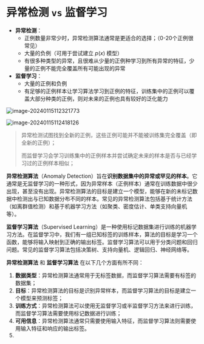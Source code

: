 # 异常检测 `vs` 监督学习

- **异常检测**：
  - 正例数量非常少时，异常检测算法通常是更适合的选择；（0-20个正例很常见）
  - 大量的负例（可用于尝试建立 $p(x)$ 模型）
  - 有很多种类型的异常，且很难从少量的正例种学习到所有异常的特征，少量的正例不能完全覆盖所有可能出现的异常
- **监督学习**：
  - 大量的正例和负例
  - 有足够的正例样本让学习算法学习到正例的特征，训练集中的正例可以覆盖大部分种类的正例，则对未来的正例也具有较好的泛化能力



![image-20240115112321773](C:\Users\chen\AppData\Roaming\Typora\typora-user-images\image-20240115112321773.png)

![image-20240115112418126](C:\Users\chen\AppData\Roaming\Typora\typora-user-images\image-20240115112418126.png)



> 异常检测试图找到全新的正例，这些正例可能并不能被训练集完全覆盖（即全新的正例）；
>
> 而监督学习会学习训练集中的正例样本并尝试确定未来的样本是否与已经学习过的正例样本相似；



**异常检测算法**（Anomaly Detection）旨在**识别数据集中的异常或罕见的样本**。它通常是无监督学习的一种形式，因为异常样本（正例样本）通常在训练数据中很少出现，甚至没有出现。异常检测算法的目标是建立一个模型，能够在新的未标记数据中检测出与已知数据分布不同的样本。常见的异常检测算法包括基于统计方法（如离群值检测）和基于机器学习方法（如聚类、密度估计、单类支持向量机等）。

**监督学习算法**（Supervised Learning）是一种使用标记数据集进行训练的机器学习方法。在监督学习中，我们有一组已知标签的训练样本，算法的目标是学习一个函数，能够将输入映射到正确的输出标签。监督学习算法可以用于分类问题和回归问题。常见的监督学习算法包括决策树、支持向量机、逻辑回归、神经网络等。



**异常检测算法** 和 **监督学习算法** 在以下几个方面有所不同：

1. **数据类型**：异常检测算法通常用于无标签数据，而监督学习算法需要有标签的数据集；
2. **目标**：异常检测算法的目标是识别异常样本，而监督学习算法的目标是建立一个模型来预测标签；
3. **训练方式**：异常检测算法可以使用无监督学习或半监督学习方法来进行训练，而监督学习算法需要使用标记数据进行训练；
4. **可用信息**：异常检测算法通常只需要使用输入特征，而监督学习算法则需要使用输入特征和响应的输出标签。
5. 